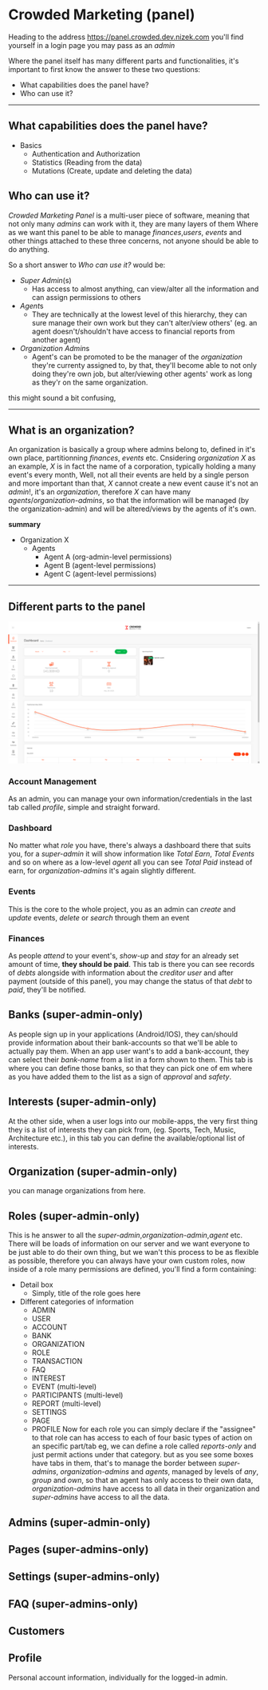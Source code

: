 # Crowded Marketing (panel)

Heading to the address <https://panel.crowded.dev.nizek.com> you'll find yourself in a login page you may pass as an *admin*

Where the panel itself has many different parts and functionalities, it's important to first know the answer to these two questions:
- What capabilities does the panel have?
- Who can use it?

___

## What capabilities does the panel have?

- Basics
  - Authentication and Authorization
  - Statistics (Reading from the data)
  - Mutations (Create, update and deleting the data)

## Who can use it?

*Crowded Marketing Panel* is a multi-user piece of software, meaning that not only many *admins* can work with it, they are many layers of them
Where as we want this panel to be able to manage *finances*,*users*, *events* and other things attached to these three concerns, not anyone should be able to do anything.

So a short answer to *Who can use it?* would be:
- *Super Admin*(s)
  - Has access to almost anything, can view/alter all the information and can assign permissions to others
- *Agent*s
  - They are technically at the lowest level of this hierarchy, they can sure manage their own work but they can't alter/view others' (eg. an agent doesn't/shouldn't have access to financial reports from another agent)
- *Organization Admin*s
  - Agent's can be promoted to be the manager of the *organization* they're currenty assigned to, by that, they'll become able to not only doing they're own job, but alter/viewing other agents' work as long as they'r on the same organization.

this might sound a bit confusing,
___

## What is an organization?
An organization is basically a group where admins belong to, defined in it's own place, partitionning *finances*, *events* etc.
Cnsidering *organization X* as an example, *X* is in fact the name of a corporation, typically holding a many event's every month, Well, not all their events are held by a single person and more important than that, *X* cannot create a new event cause it's not an *admin*!, it's an *organization*, therefore *X* can have many *agents*/*organization-admins*, so that the information will be managed (by the organization-admin) and will be altered/views by the agents of it's own.

**summary**
- Organization X
  - Agents
    - Agent A (org-admin-level permissions)
    - Agent B (agent-level permissions)
    - Agent C (agent-level permissions)

___

## Different parts to the panel 

![Getting Started](./panel-screenshot.png)

### Account Management
As an admin, you can manage your own information/credentials in the last tab called *profile*, simple and straight forward.

### Dashboard
No matter what *role* you have, there's always a dashboard there that suits you, for a *super-admin* it will show information like *Total Earn*, *Total Events* and so on where as a low-level *agent* all you can see *Total Paid* instead of earn, for *organization-admins* it's again slightly different.

### Events
This is the core to the whole project, you as an admin can *create* and *update* events, *delete* or *search* through them
an event 

### Finances
As people *attend* to your event's, *show-up* and *stay* for an already set amount of time, **they should be paid**.
This tab is there you can see records of *debts* alongside with information about the *creditor user* and after payment (outside of this panel), you may change the status of that *debt* to *paid*, they'll be notified.

## Banks (super-admin-only)
As people sign up in your applications (Android/IOS), they can/should provide information about their bank-accounts so that we'll be able to actually pay them.
When an app user want's to add a bank-account, they can select their *bank-name* from a list in a form shown to them.
This tab is where you can define those banks, so that they can pick one of em where as you have added them to the list as a sign of *approval* and *safety*.

## Interests (super-admin-only)
At the other side, when a user logs into our mobile-apps, the very first thing they is a list of interests they can pick from, (eg. Sports, Tech, Music, Architecture etc.), in this tab you can define the available/optional list of interests.

## Organization (super-admin-only)
you can manage organizations from here.

## Roles (super-admin-only)
This is he answer to all the *super-admin*,*organization-admin*,*agent* etc.
There will be loads of information on our server and we want everyone to be just able to do their own thing, but we wan't this process to be as flexible as possible, therefore you can always have your own custom roles, now inside of a role many permissions are defined, you'll find a form containing:
- Detail box
  - Simply, title of the role goes here
- Different categories of information
  - ADMIN
  - USER
  - ACCOUNT
  - BANK
  - ORGANIZATION
  - ROLE
  - TRANSACTION
  - FAQ
  - INTEREST
  - EVENT (multi-level)
  - PARTICIPANTS (multi-level)
  - REPORT (multi-level)
  - SETTINGS
  - PAGE
  - PROFILE
Now for each role you can simply declare if the "assignee" to that role can has access to each of four basic types of action on an specific part/tab
eg, we can define a role called *reports-only* and just permit actions under that category.
but as you see some boxes have tabs in them, that's to manage the border between *super-admins*, *organization-admins* and *agents*, managed by levels of *any*, *group* and *own*, so that an agent has only access to their own data, *organization-admins* have access to all data in their organization and *super-admins* have access to all the data.

## Admins (super-admin-only)

## Pages (super-admins-only)

## Settings (super-admins-only)

## FAQ (super-admins-only)

## Customers

## Profile
Personal account information, individually for the logged-in admin.






